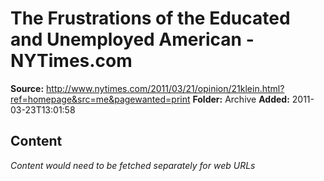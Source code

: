 # The Frustrations of the Educated and Unemployed American - NYTimes.com

**Source:** http://www.nytimes.com/2011/03/21/opinion/21klein.html?ref=homepage&src=me&pagewanted=print
**Folder:** Archive
**Added:** 2011-03-23T13:01:58




## Content
*Content would need to be fetched separately for web URLs*
